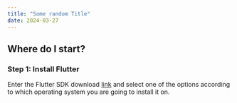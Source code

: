 ```yaml
---
title: "Some random Title"
date: 2024-03-27
---
```


## Where do I start?

### Step 1: Install Flutter

Enter the Flutter SDK download [link](https://flutter.dev/docs/get-started/install) and select one of the options according to which operating system you are going to install it on.
